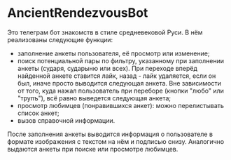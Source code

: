 # AncientRendezvousBot
Это телеграм бот знакомств в стиле средневековой Руси.
В нём реализованы следующие функции:
 - заполнение анкеты пользователя, её просмотр или изменение;
 - поиск потенциальной пары по фильтру, указанному при заполнении анкеты (сударя, сударыню или всех). При переходе вперёд найденной анкете ставится лайк, назад - лайк удаляется, если он был, иначе просто выводится следующая анкета. Вне зависимости от того, куда нажал пользователь при переборе (кнопки "любо" или "трупъ"), всё равно выведется следующая анкета;
 - просмотр любимцев (понравившихся анкет): можно перелистывать список анкет;
 - вызов справочной информации.
 
После заполнения анкеты выводится информация о пользователе в формате изображения с текстом на нём и подписью снизу. Аналогично выдаются анкеты при поиске или просмотре любимцев.
